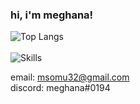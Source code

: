 ### hi, i'm meghana!

<!--msomu07/msomu07** is a ✨ _special_ ✨ repository because its `README.md` (this file) appears on your GitHub profile.-->

![Top Langs](https://github-readme-stats.vercel.app/api/top-langs/?username=msomu07&bg_color=00000000)
<br>
<br>
![Skills](https://skillicons.dev/icons?i=java,html,css,js,py,sqlite,r,github&theme=light&perline=5)
<br>

email: msomu32@gmail.com 
<br>
discord: meghana#0194

<!-- 🔭 I’m currently working on ...
- 🌱 I’m currently learning ...
- 👯 I’m looking to collaborate on ...
- 🤔 I’m looking for help with ...
- 💬 Ask me about ...
- 📫 How to reach me: ...
- 😄 Pronouns: ...
- ⚡ Fun fact: ...
-->
